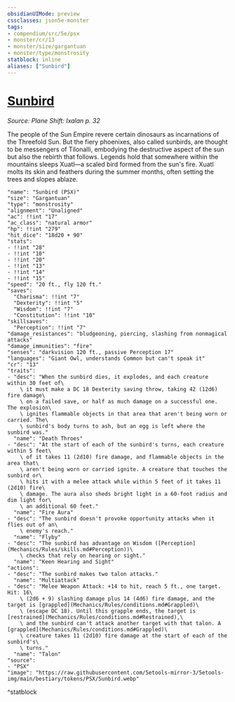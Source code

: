 ```yaml
---
obsidianUIMode: preview
cssclasses: json5e-monster
tags:
- compendium/src/5e/psx
- monster/cr/13
- monster/size/gargantuan
- monster/type/monstrosity
statblock: inline
aliases: ["Sunbird"]
---
```

# [Sunbird](Mechanics\bestiary\monstrosity/sunbird-psx.md)
*Source: Plane Shift: Ixalan p. 32*  

The people of the Sun Empire revere certain dinosaurs as incarnations of the Threefold Sun. But the fiery phoenixes, also called sunbirds, are thought to be messengers of Tilonalli, embodying the destructive aspect of the sun but also the rebirth that follows. Legends hold that somewhere within the mountains sleeps Xuatl—a scaled bird formed from the sun's fire. Xuatl molts its skin and feathers during the summer months, often setting the trees and slopes ablaze.

```statblock
"name": "Sunbird (PSX)"
"size": "Gargantuan"
"type": "monstrosity"
"alignment": "Unaligned"
"ac": !!int "17"
"ac_class": "natural armor"
"hp": !!int "279"
"hit_dice": "18d20 + 90"
"stats":
- !!int "28"
- !!int "10"
- !!int "20"
- !!int "13"
- !!int "14"
- !!int "15"
"speed": "20 ft., fly 120 ft."
"saves":
  "Charisma": !!int "7"
  "Dexterity": !!int "5"
  "Wisdom": !!int "7"
  "Constitution": !!int "10"
"skillsaves":
  "Perception": !!int "7"
"damage_resistances": "bludgeoning, piercing, slashing from nonmagical attacks"
"damage_immunities": "fire"
"senses": "darkvision 120 ft., passive Perception 17"
"languages": "Giant Owl, understands Common but can't speak it"
"cr": "13"
"traits":
- "desc": "When the sunbird dies, it explodes, and each creature within 30 feet of\
    \ it must make a DC 18 Dexterity saving throw, taking 42 (12d6) fire damage\
    \ on a failed save, or half as much damage on a successful one. The explosion\
    \ ignites flammable objects in that area that aren't being worn or carried. The\
    \ sunbird's body turns to ash, but an egg is left where the sunbird was."
  "name": "Death Throes"
- "desc": "At the start of each of the sunbird's turns, each creature within 5 feet\
    \ of it takes 11 (2d10) fire damage, and flammable objects in the area that\
    \ aren't being worn or carried ignite. A creature that touches the sunbird or\
    \ hits it with a melee attack while within 5 feet of it takes 11 (2d10) fire\
    \ damage. The aura also sheds bright light in a 60-foot radius and dim light for\
    \ an additional 60 feet."
  "name": "Fire Aura"
- "desc": "The sunbird doesn't provoke opportunity attacks when it flies out of an\
    \ enemy's reach."
  "name": "Flyby"
- "desc": "The sunbird has advantage on Wisdom ([Perception](Mechanics/Rules/skills.md#Perception))\
    \ checks that rely on hearing or sight."
  "name": "Keen Hearing and Sight"
"actions":
- "desc": "The sunbird makes two talon attacks."
  "name": "Multiattack"
- "desc": "Melee Weapon Attack: +14 to hit, reach 5 ft., one target. Hit: 16\
    \ (2d6 + 9) slashing damage plus 14 (4d6) fire damage, and the target is [grappled](Mechanics/Rules/conditions.md#Grappled)\
    \ (escape DC 18). Until this grapple ends, the target is [restrained](Mechanics/Rules/conditions.md#Restrained),\
    \ and the sunbird can't attack another target with that talon. A [grappled](Mechanics/Rules/conditions.md#Grappled)\
    \ creature takes 11 (2d10) fire damage at the start of each of the sunbird's\
    \ turns."
  "name": "Talon"
"source":
- "PSX"
"image": "https://raw.githubusercontent.com/5etools-mirror-3/5etools-img/main/bestiary/tokens/PSX/Sunbird.webp"
```
^statblock